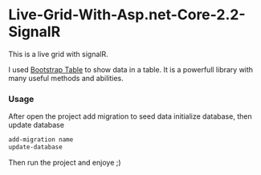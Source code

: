 # Live-Grid-With-Asp.net-Core-2.2-SignalR

This is a live grid with signalR.

I used [Bootstrap Table](https://bootstrap-table.com/) to show data in a table. It is a powerfull library with many useful methods and abilities.

### Usage

After open the project add migration to seed data initialize database, then update database
```sh
add-migration name
update-database
```

Then run the project and enjoye ;)
